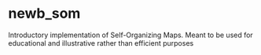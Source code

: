 # newb_som
Introductory implementation of Self-Organizing Maps. Meant to be used for educational and illustrative rather than efficient purposes
